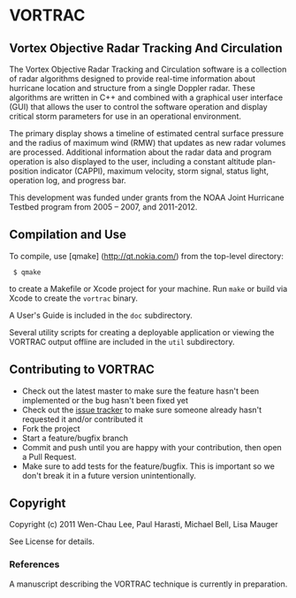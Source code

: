 # VORTRAC

## Vortex Objective Radar Tracking And Circulation

The Vortex Objective Radar Tracking and Circulation software is a collection of radar algorithms designed to provide real-time information about hurricane location and structure from a single Doppler radar.
These algorithms are written in C++ and combined with a graphical user interface (GUI) that allows the user to control the software operation and display critical storm parameters for use in an operational environment.

The primary display shows a timeline of estimated central surface pressure and the radius of maximum wind (RMW) that updates as new radar volumes are processed. Additional information about the radar data and program operation is also displayed to the user, including a constant altitude plan-position indicator (CAPPI), maximum velocity, storm signal, status light, operation log, and progress bar. 

This development was funded under grants from the NOAA Joint Hurricane Testbed program from 2005 – 2007, and 2011-2012.

## Compilation and Use

To compile, use [qmake] (http://qt.nokia.com/) from the top-level directory:

     $ qmake

to create a Makefile or Xcode project for your machine. Run `make` or build via Xcode to create the `vortrac` binary.

A User's Guide is included in the `doc` subdirectory.

Several utility scripts for creating a deployable application or viewing the VORTRAC output offline are included in the `util` subdirectory.

## Contributing to VORTRAC

* Check out the latest master to make sure the feature hasn't been implemented or the bug hasn't been fixed yet
* Check out the [issue tracker](http://github.com/mmbell/vortrac/issues) to make sure someone already hasn't requested it and/or contributed it
* Fork the project
* Start a feature/bugfix branch
* Commit and push until you are happy with your contribution, then open a Pull Request.
* Make sure to add tests for the feature/bugfix. This is important so we don't break it in a future version unintentionally.

## Copyright

Copyright (c) 2011 Wen-Chau Lee, Paul Harasti, Michael Bell, Lisa Mauger

See License for details.

### References

A manuscript describing the VORTRAC technique is currently in preparation.

